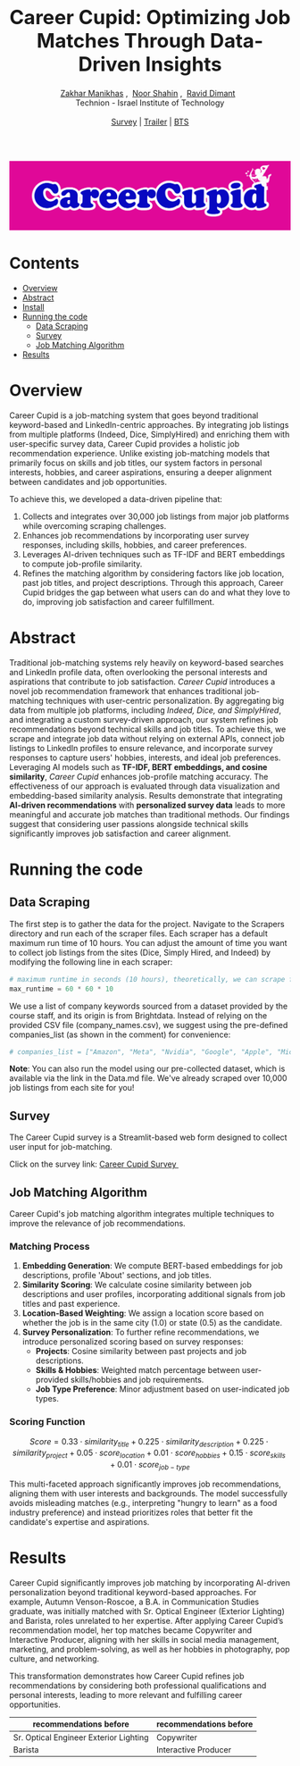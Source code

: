 
<h1 align='center' style="text-align:center; font-weight:bold; font-size:2.5em"> Career Cupid: Optimizing Job Matches Through Data-Driven Insights
 </h1>

<p align='center' style="text-align:center;font-size:1em;">
    <a href="https://www.linkedin.com/in/zakhar-manikhas-306939285/"> Zakhar Manikhas</a>&nbsp;,&nbsp;
    <a href="https://www.linkedin.com/in/noor-shahin-254502344/"> Noor Shahin</a>&nbsp;,&nbsp;
    <a href="https://www.linkedin.com/in/ravid-dimant-48599224a/">Ravid Dimant</a>&nbsp;&nbsp;
    <br/> 
    Technion - Israel Institute of Technology<br/> 
<br>
    <a href="https://career-cupid.streamlit.app/">Survey</a> |
    <a href="https://youtu.be/dMre1jKHiUU?si=0qYKhWtw6YWmRANX">Trailer</a> |
    <a href="https://arxiv.org/abs/2403.02817">BTS</a>

</p>


<br>
<br>

<p align="center">
  <img src="https://raw.githubusercontent.com/RavidDimant/JobMatcher-Aligning-LinkedIn-Profiles-with-Scraped-Job-Listings/main/Survey/logo.png" alt="Logo" >



# Contents
- [Overview](#Overview)
- [Abstract](#Abstract)
- [Install](#Install)
- [Running the code](#Running-the-code)
  - [Data Scraping](#Data-Scraping)
  - [Survey](#Survey)
  - [Job Matching Algorithm](#Job-Matching-Algorithm) 
- [Results](#Results)


  
# Overview

Career Cupid is a job-matching system that goes beyond traditional keyword-based and LinkedIn-centric approaches. By integrating job listings from multiple platforms (Indeed, Dice, SimplyHired) and enriching them with user-specific survey data, Career Cupid provides a holistic job recommendation experience. Unlike existing job-matching models that primarily focus on skills and job titles, our system factors in personal interests, hobbies, and career aspirations, ensuring a deeper alignment between candidates and job opportunities.

To achieve this, we developed a data-driven pipeline that:

1. Collects and integrates over 30,000 job listings from major job platforms while overcoming scraping challenges.
2. Enhances job recommendations by incorporating user survey responses, including skills, hobbies, and career preferences.
3. Leverages AI-driven techniques such as TF-IDF and BERT embeddings to compute job-profile similarity.
4. Refines the matching algorithm by considering factors like job location, past job titles, and project descriptions.
Through this approach, Career Cupid bridges the gap between what users can do and what they love to do, improving job satisfaction and career fulfillment.

# Abstract

Traditional job-matching systems rely heavily on keyword-based searches and LinkedIn profile data, often overlooking the personal interests and aspirations that contribute to job satisfaction. *Career Cupid* introduces a novel job recommendation framework that enhances traditional job-matching techniques with user-centric personalization. By aggregating big data from multiple job platforms, including *Indeed, Dice, and SimplyHired*, and integrating a custom survey-driven approach, our system refines job recommendations beyond technical skills and job titles. To achieve this, we scrape and integrate job data without relying on external APIs, connect job listings to LinkedIn profiles to ensure relevance, and incorporate survey responses to capture users' hobbies, interests, and ideal job preferences. Leveraging AI models such as **TF-IDF, BERT embeddings, and cosine similarity**, *Career Cupid* enhances job-profile matching accuracy. The effectiveness of our approach is evaluated through data visualization and embedding-based similarity analysis. Results demonstrate that integrating **AI-driven recommendations** with **personalized survey data** leads to more meaningful and accurate job matches than traditional methods. Our findings suggest that considering user passions alongside technical skills significantly improves job satisfaction and career alignment.

# Running the code

## Data Scraping
The first step is to gather the data for the project. Navigate to the Scrapers directory and run each of the scraper files. Each scraper has a default maximum run time of 10 hours. You can adjust the amount of time you want to collect job listings from the sites (Dice, Simply Hired, and Indeed) by modifying the following line in each scraper:
```python
# maximum runtime in seconds (10 hours), theoretically, we can scrape for years
max_runtime = 60 * 60 * 10
```
We use a list of company keywords sourced from a dataset provided by the course staff, and its origin is from Brightdata. Instead of relying on the provided CSV file (company_names.csv), we suggest using the pre-defined companies_list (as shown in the comment) for convenience:
```python
# companies_list = ["Amazon", "Meta", "Nvidia", "Google", "Apple", "Microsoft", "YouTube"]
```
**Note**: You can also run the model using our pre-collected dataset, which is available via the link in the Data.md file. We've already scraped over 10,000 job listings from each site for you!

## Survey
The Career Cupid survey is a Streamlit-based web form designed to collect user input for job-matching.

Click on the survey link:  <a href="https://career-cupid.streamlit.app/"> Career Cupid Survey </a>&nbsp;
## Job Matching Algorithm
Career Cupid's job matching algorithm integrates multiple techniques to improve the relevance of job recommendations. 

### Matching Process
1. **Embedding Generation**: We compute BERT-based embeddings for job descriptions, profile 'About' sections, and job titles.
2. **Similarity Scoring**: We calculate cosine similarity between job descriptions and user profiles, incorporating additional signals from job titles and past experience.
3. **Location-Based Weighting**: We assign a location score based on whether the job is in the same city (1.0) or state (0.5) as the candidate.
4. **Survey Personalization**: To further refine recommendations, we introduce personalized scoring based on survey responses:
   - **Projects**: Cosine similarity between past projects and job descriptions.
   - **Skills & Hobbies**: Weighted match percentage between user-provided skills/hobbies and job requirements.
   - **Job Type Preference**: Minor adjustment based on user-indicated job types.

### Scoring Function
```math
Score = 0.33 \cdot similarity_{title} + 0.225 \cdot similarity_{description} + 0.225 \cdot similarity_{project} 
+ 0.05 \cdot score_{location} + 0.01 \cdot score_{hobbies} + 0.15 \cdot score_{skills} + 0.01 \cdot score_{job-type}
```

This multi-faceted approach significantly improves job recommendations, aligning them with user interests and backgrounds. The model successfully avoids misleading matches (e.g., interpreting "hungry to learn" as a food industry preference) and instead prioritizes roles that better fit the candidate's expertise and aspirations.

# Results
Career Cupid significantly improves job matching by incorporating AI-driven personalization beyond traditional keyword-based approaches. For example, Autumn Venson-Roscoe, a B.A. in Communication Studies graduate, was initially matched with Sr. Optical Engineer (Exterior Lighting) and Barista, roles unrelated to her expertise. After applying Career Cupid’s recommendation model, her top matches became Copywriter and Interactive Producer, aligning with her skills in social media management, marketing, and problem-solving, as well as her hobbies in photography, pop culture, and networking.

This transformation demonstrates how Career Cupid refines job recommendations by considering both professional qualifications and personal interests, leading to more relevant and fulfilling career opportunities.

| recommendations before                                                          |  recommendations before                                                                       |
|---------------------------------------------------------------------------------|----------------------------------------------------------------------------------------------|
|Sr. Optical Engineer Exterior Lighting |Copywriter |
|Barista|  Interactive Producer     |




